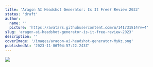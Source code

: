 ```yaml
---
title: 'Aragon AI Headshot Generator: Is It Free? Review 2023'
status: 'draft'
author:
  name: ''
  picture: 'https://avatars.githubusercontent.com/u/141731814?v=4'
slug: 'aragon-ai-headshot-generator-is-it-free-review-2023'
description: ''
coverImage: '/images/aragon-ai-headshot-generator-MyNz.png'
publishedAt: '2023-11-06T04:57:22.243Z'
---
```


![](/images/aragon-ai-headshot-generator-A4OT.png)



